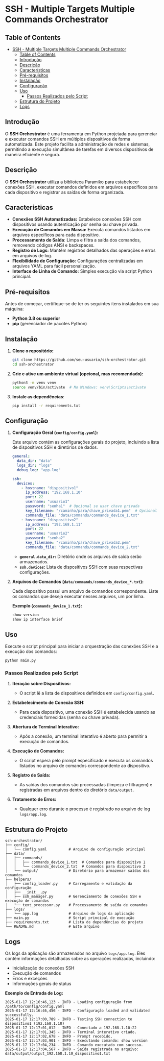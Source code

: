 # SSH - Multiple Targets Multiple Commands Orchestrator

## Table of Contents

- [SSH - Multiple Targets Multiple Commands Orchestrator](#ssh---multiple-targets-multiple-commands-orchestrator)
  - [Table of Contents](#table-of-contents)
  - [Introdução](#introdução)
  - [Descrição](#descrição)
  - [Características](#características)
  - [Pré-requisitos](#pré-requisitos)
  - [Instalação](#instalação)
  - [Configuração](#configuração)
  - [Uso](#uso)
    - [Passos Realizados pelo Script](#passos-realizados-pelo-script)
  - [Estrutura do Projeto](#estrutura-do-projeto)
  - [Logs](#logs)

## Introdução

O **SSH Orchestrator** é uma ferramenta em Python projetada para gerenciar e executar comandos SSH em múltiplos dispositivos de forma automatizada. Este projeto facilita a administração de redes e sistemas, permitindo a execução simultânea de tarefas em diversos dispositivos de maneira eficiente e segura.

## Descrição

O **SSH Orchestrator** utiliza a biblioteca Paramiko para estabelecer conexões SSH, executar comandos definidos em arquivos específicos para cada dispositivo e registrar as saídas de forma organizada.

## Características

- **Conexões SSH Automatizadas:** Estabelece conexões SSH com dispositivos usando autenticação por senha ou chave privada.
- **Execução de Comandos em Massa:** Executa comandos listados em arquivos específicos para cada dispositivo.
- **Processamento de Saída:** Limpa e filtra a saída dos comandos, removendo códigos ANSI e backspaces.
- **Registro de Logs:** Mantém registros detalhados das operações e erros em arquivos de log.
- **Flexibilidade de Configuração:** Configurações centralizadas em arquivos YAML para fácil personalização.
- **Interface de Linha de Comando:** Simples execução via script Python principal.

## Pré-requisitos

Antes de começar, certifique-se de ter os seguintes itens instalados em sua máquina:

- **Python 3.8 ou superior**
- **pip** (gerenciador de pacotes Python)

## Instalação

1. **Clone o repositório:**

   ```bash
   git clone https://github.com/seu-usuario/ssh-orchestrator.git
   cd ssh-orchestrator
   ```

2. **Crie e ative um ambiente virtual (opcional, mas recomendado):**

   ```bash
   python3 -m venv venv
   source venv/bin/activate  # No Windows: venv\Scripts\activate
   ```

3. **Instale as dependências:**

   ```bash
   pip install -r requirements.txt
   ```

## Configuração

1. **Configuração Geral (`config/config.yaml`):**

   Este arquivo contém as configurações gerais do projeto, incluindo a lista de dispositivos SSH e diretórios de dados.

   ```yaml
   general:
     data_dir: "data"
     logs_dir: "logs"
     debug_log: "app.log"

   ssh:
     devices:
       - hostname: "dispositivo1"
         ip_address: "192.168.1.10"
         port: 22
         username: "usuario1"
         password: "senha1"  # Opcional se usar chave privada
         key_filename: "/caminho/para/chave_privada1.pem"  # Opcional se usar senha
         commands_file: "data/commands/commands_device_1.txt"
       - hostname: "dispositivo2"
         ip_address: "192.168.1.11"
         port: 22
         username: "usuario2"
         password: "senha2"
         key_filename: "/caminho/para/chave_privada2.pem"
         commands_file: "data/commands/commands_device_2.txt"
   ```

   - **`general.data_dir`:** Diretório onde os arquivos de saída serão armazenados.
   - **`ssh.devices`:** Lista de dispositivos SSH com suas respectivas configurações.

2. **Arquivos de Comandos (`data/commands/commands_device_*.txt`):**

   Cada dispositivo possui um arquivo de comandos correspondente. Liste os comandos que deseja executar nesses arquivos, um por linha.

   **Exemplo (`commands_device_1.txt`):**

   ```bash
   show version
   show ip interface brief
   ```

## Uso

Execute o script principal para iniciar a orquestração das conexões SSH e a execução dos comandos:

```bash
python main.py
```

### Passos Realizados pelo Script

1. **Iteração sobre Dispositivos:**
   - O script lê a lista de dispositivos definidos em `config/config.yaml`.

2. **Estabelecimento de Conexão SSH:**
   - Para cada dispositivo, uma conexão SSH é estabelecida usando as credenciais fornecidas (senha ou chave privada).

3. **Abertura de Terminal Interativo:**
   - Após a conexão, um terminal interativo é aberto para permitir a execução de comandos.

4. **Execução de Comandos:**
   - O script espera pelo prompt especificado e executa os comandos listados no arquivo de comandos correspondente ao dispositivo.

5. **Registro de Saída:**
   - As saídas dos comandos são processadas (limpeza e filtragem) e registradas em arquivos dentro do diretório `data/output`.

6. **Tratamento de Erros:**
   - Qualquer erro durante o processo é registrado no arquivo de log `logs/app.log`.

## Estrutura do Projeto

```
ssh-orchestrator/
├── config/
│   └── config.yaml          # Arquivo de configuração principal
├── data/
│   ├── commands/
│   │   ├── commands_device_1.txt  # Comandos para dispositivo 1
│   │   └── commands_device_2.txt  # Comandos para dispositivo 2
│   └── output/              # Diretório para armazenar saídas dos comandos
├── helpers/
│   ├── config_loader.py     # Carregamento e validação da configuração
│   ├── __init__.py
│   ├── ssh_manager.py       # Gerenciamento de conexões SSH e execução de comandos
│   └── text_processor.py    # Processamento de saída de comandos
├── logs/
│   └── app.log              # Arquivo de logs da aplicação
├── main.py                  # Script principal de execução
├── requirements.txt         # Lista de dependências do projeto
└── README.md                # Este arquivo
```

## Logs

Os logs da aplicação são armazenados no arquivo `logs/app.log`. Eles contêm informações detalhadas sobre as operações realizadas, incluindo:

- Inicialização de conexões SSH
- Execução de comandos
- Erros e exceções
- Informações gerais de status

**Exemplo de Entrada de Log:**

```
2025-01-17 12:16:46,123 - INFO - Loading configuração from /path/to/config/config.yaml
2025-01-17 12:16:46,456 - INFO - Configuração loaded and validated successfully.
2025-01-17 12:17:00,789 - INFO - Testing SSH connection to dispositivo1 (192.168.1.10)
2025-01-17 12:17:01,012 - INFO - Conectado a 192.168.1.10:22
2025-01-17 12:17:01,345 - INFO - Terminal interativo criado.
2025-01-17 12:17:02,678 - INFO - Prompt recebido.
2025-01-17 12:17:03,901 - INFO - Executando comando: show version
2025-01-17 12:17:04,234 - INFO - Comando executado com sucesso.
2025-01-17 12:17:04,567 - INFO - Saída registrada no arquivo: data/output/output_192.168.1.10_dispositivo1.txt
```
